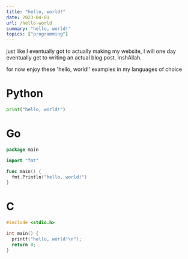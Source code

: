 ```yaml
---
title: "hello, world!"
date: 2023-04-01
url: /hello-world
summary: "hello, world!"
topics: ["programming"]
---
```


just like I eventually got to actually making my website,
I will one day eventually get to writing an actual blog post, InshAllah.

for now enjoy these 'hello, world!' examples in my languages of choice

# Python

```py
print("hello, world!")
```

# Go

```go
package main

import "fmt"

func main() {
  fmt.Println("hello, world!")
}
```

# C

```c
#include <stdio.h>

int main() {
  printf("hello, world!\n");
  return 0;
}
```
